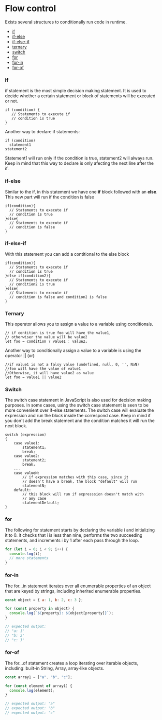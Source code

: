 # Flow control

Exists several structures to conditionally run code in runtime.

- [if](#if)
- [if-else](#if-else)
- [if-else-if](#if-else-if)
- [ternary](#Ternary)
- [switch](#switch)
- [for](#for)
- [for-in](#for-in)
- [for-of](#for-of)

### if

if statement is the most simple decision making statement. It is used to decide whether a certain statement or block of statements will be executed or not.

```
if (condition) {
   // Statements to execute if
   // condition is true
}
```

Another way to declare if statements:

```
if (condition)
  statement1
statement2
```

Statement1 will run only if the condition is true, statement2 will always run. Keep in mind that this way to declare is only afecting the next line after the if.

### if-else

Similar to the if, in this statement we have one **if** block followed with an **else**. This new part will run if the condition is false

```
if(condition){
  // Statements to execute if
  // condition is true
}else{
  // Statements to execute if
  // condition is false
}
```

### if-else-if

With this statement you can add a contitional to the else block

```
if(condition){
  // Statements to execute if
  // condition is true
}else if(condition2){
  // Statements to execute if
  // condition2 is true
}else{
  // Statements to execute if
  // condition is false and condition2 is false
}
```

### Ternary

This operator allows you to assign a value to a variable using conditionals.

```
// if contition is true foo will have the value1,
// otherwiser the value will be value2
let foo = condition ? value1 : value2;
```

Another way to conditionally assign a value to a variable is using the operator || (or)

```
//if value1 is not a falsy value (undefined, null, 0, '', NaN)
//foo will have the value of value1
//Otherwise, it will have value2 as value
let foo = value1 || value2
```

### Switch

The switch case statement in JavaScript is also used for decision making purposes. In some cases, using the switch case statement is seen to be more convenient over if-else statements. The switch case will evaluate the expression and run the block inside the correspond case. Keep in mind if you don't add the break statement and the condition matches it will run the next block.

```
switch (expression)
{
    case value1:
        statement1;
        break;
    case value2:
        statement2;
        break;
    ...
    case valueN:
        // if expression matches with this case, since it
        // doesn't have a break, the block "default" will run
        statementN;
    default:
        // this block will run if expresssion doesn't match with
        // any case
        statementDefault;
}
```

### for

The following for statement starts by declaring the variable i and initializing it to 0. It checks that i is less than nine, performs the two succeeding statements, and increments i by 1 after each pass through the loop.

```javascript
for (let i = 0; i < 9; i++) {
  console.log(i);
  // more statements
}
```

### for-in

The for...in statement iterates over all enumerable properties of an object that are keyed by strings, including inherited enumerable properties.

```javascript
const object = { a: 1, b: 2, c: 3 };

for (const property in object) {
  console.log(`${property}: ${object[property]}`);
}

// expected output:
// "a: 1"
// "b: 2"
// "c: 3"
```

### for-of

The for...of statement creates a loop iterating over iterable objects, including: built-in String, Array, array-like objects.

```javascript
const array1 = ["a", "b", "c"];

for (const element of array1) {
  console.log(element);
}

// expected output: "a"
// expected output: "b"
// expected output: "c"
```
